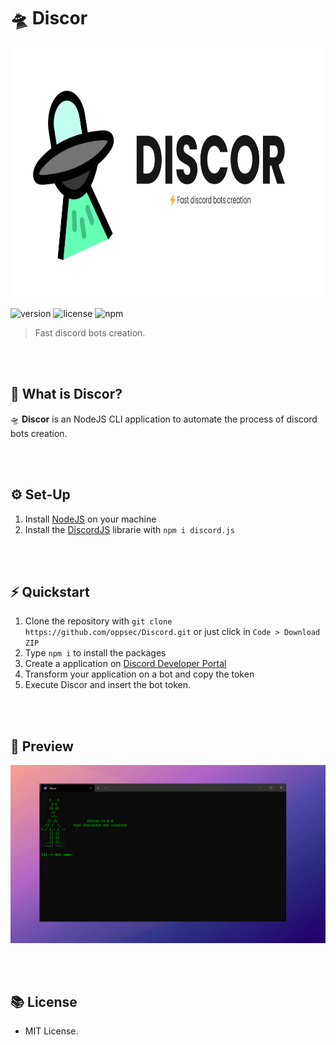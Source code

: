 # 🛸 Discor

<img src="./utils/img/banner.png" widht="100" height="400"><br>

![version](https://img.shields.io/badge/Version-1.2.1-brightgreen.svg?style=for-the-badge)
![license](https://img.shields.io/badge/License-MIT-blue.svg?style=for-the-badge)
![npm](https://img.shields.io/badge/NPM-v12.19-purple.svg?style=for-the-badge)

> Fast discord bots creation.

<br><br>

## 🤔 What is Discor?
🛸 **Discor** is an NodeJS CLI application to automate the process of discord bots creation.

<br><br>

## ⚙️ Set-Up
1. Install [NodeJS](http://nodejs.org/) on your machine
2. Install the [DiscordJS](https://discord.js.org/) librarie with `npm i discord.js`

<br><br>

## ⚡ Quickstart
1. Clone the repository with `git clone https://github.com/oppsec/Discord.git` or just click in `Code > Download ZIP`
2. Type `npm i` to install the packages
3. Create a application on [Discord Developer Portal](https://discord.com/developers/applications)
4. Transform your application on a bot and copy the token
5. Execute Discor and insert the bot token.

<br><br>

## 👀 Preview

<img src="./utils/img/discor.gif" width="800">

<br><br>

## 📚 License
- MIT License.
